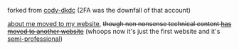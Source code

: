 forked from [cody-dkdc](https://github.com/cody-dkdc) (2FA was the downfall of that account)

[about me moved to my website](https://dkdc.dev/about), ~~though non nonsense technical content [has moved to another website](https://dkdc.io)~~ (whoops now it's just the first website and it's [semi-professional](https://dkdc.dev/source))
